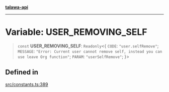 [**talawa-api**](../../README.md)

***

# Variable: USER\_REMOVING\_SELF

> `const` **USER\_REMOVING\_SELF**: `Readonly`\<\{ `CODE`: `"user.selfRemove"`; `MESSAGE`: `"Error: Current user cannot remove self, instead you can use leave Org function"`; `PARAM`: `"userSelfRemove"`; \}\>

## Defined in

[src/constants.ts:389](https://github.com/Suyash878/talawa-api/blob/b5a9d8b4a1ea678a3d6f5b710b3721f91a3052fc/src/constants.ts#L389)

